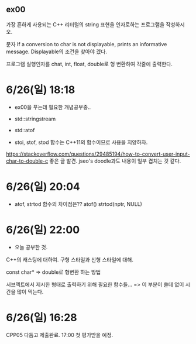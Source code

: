 ## ex00

가장 흔하게 사용되는 C++ 리터럴의 string 표현을 인자로하는 프로그램을 작성하시오.

문자
If a conversion to char is not displayable, prints an informative message.
Displayable의 조건을 찾아야 겠다.

프로그램 실행인자를
chat, int, float, double로 형 변환하여 각줄에 출력한다.

# 6/26(일) 18:18

- ex00을 푸는데 필요한 개념공부중..

- std::stringstream
- std::atof

- stoi, stof, stod 함수는 C++11의 함수이므로 사용을 지양하자.

https://stackoverflow.com/questions/29485194/how-to-convert-user-input-char-to-double-c
좋은 글 발견. jseo's doodle과도 내용이 일부 겹치는 것 같다.

# 6/26(일) 20:04

- atof, strtod 함수의 차이점은??
atof()
strtod(nptr, NULL)

# 6/26(일) 22:00

- 오늘 공부한 것.

C++의 캐스팅에 대하여.
구형 스타일과 신형 스타일에 대해.

const char* => double로 형변환 하는 방법

서브젝트에서 제시한 형태로 출력하기 위해 필요한 함수들...
=> 이 부분이 쓸데 없이 시간을 많이 먹는다.

# 6/26(일) 16:28

CPP05 다듬고 제출완료.
17:00 첫 평가받을 예정.

